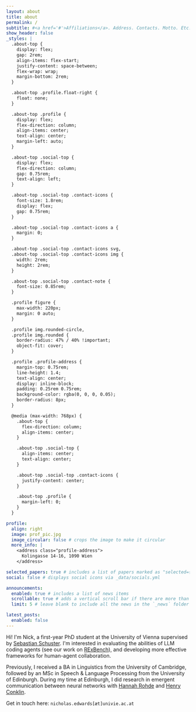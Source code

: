```yaml
---
layout: about
title: about
permalink: /
subtitle: #<a href='#'>Affiliations</a>. Address. Contacts. Motto. Etc.
show_header: false
_styles: |
  .about-top {
    display: flex;
    gap: 2rem;
    align-items: flex-start;
    justify-content: space-between;
    flex-wrap: wrap;
    margin-bottom: 2rem;
  }

  .about-top .profile.float-right {
    float: none;
  }

  .about-top .profile {
    display: flex;
    flex-direction: column;
    align-items: center;
    text-align: center;
    margin-left: auto;
  }

  .about-top .social-top {
    display: flex;
    flex-direction: column;
    gap: 0.75rem;
    text-align: left;
  }

  .about-top .social-top .contact-icons {
    font-size: 1.8rem;
    display: flex;
    gap: 0.75rem;
  }

  .about-top .social-top .contact-icons a {
    margin: 0;
  }

  .about-top .social-top .contact-icons svg,
  .about-top .social-top .contact-icons img {
    width: 2rem;
    height: 2rem;
  }

  .about-top .social-top .contact-note {
    font-size: 0.85rem;
  }

  .profile figure {
    max-width: 220px;
    margin: 0 auto;
  }

  .profile img.rounded-circle,
  .profile img.rounded {
    border-radius: 47% / 40% !important;
    object-fit: cover;
  }

  .profile .profile-address {
    margin-top: 0.75rem;
    line-height: 1.4;
    text-align: center;
    display: inline-block;
    padding: 0.25rem 0.75rem;
    background-color: rgba(0, 0, 0, 0.05);
    border-radius: 8px;
  }

  @media (max-width: 768px) {
    .about-top {
      flex-direction: column;
      align-items: center;
    }

    .about-top .social-top {
      align-items: center;
      text-align: center;
    }

    .about-top .social-top .contact-icons {
      justify-content: center;
    }

    .about-top .profile {
      margin-left: 0;
    }
  }

profile:
  align: right
  image: prof_pic.jpg
  image_circular: false # crops the image to make it circular
  more_info: |
    <address class="profile-address">
      Kolingasse 14-16, 1090 Wien
    </address>

selected_papers: true # includes a list of papers marked as "selected={true}"
social: false # displays social icons via _data/socials.yml

announcements:
  enabled: true # includes a list of news items
  scrollable: true # adds a vertical scroll bar if there are more than 3 news items
  limit: 5 # leave blank to include all the news in the `_news` folder

latest_posts:
  enabled: false
---
```


Hi! I'm Nick, a first-year PhD student at the University of Vienna supervised by [Sebastian Schuster](https://sebschu.com/). I'm interested in evaluating the abilities of LLM coding agents (see our work on [RExBench](https://rexbench.com/)), and developing more effective frameworks for human-agent collaboration.

Previously, I received a BA in Linguistics from the University of Cambridge, followed by an MSc in Speech & Language Processing from the University of Edinburgh. During my time at Edinburgh, I did research in emergent communication between neural networks with [Hannah Rohde](http://www.lel.ed.ac.uk/~hrohde/) and [Henry Conklin](https://hconklin.com/).

Get in touch here: `nicholas.edwards[æt]univie.ac.at`

